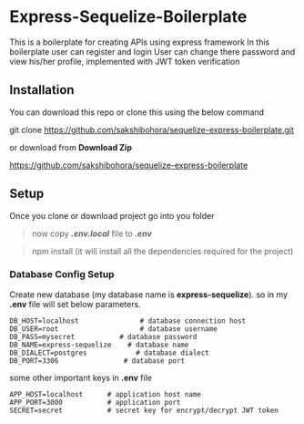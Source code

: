 # Express-Sequelize-Boilerplate
This is a boilerplate for creating APIs using express framework
In this boilerplate user can register and login 
User can change there password and view his/her profile, implemented with JWT token verification

## Installation
You can download this repo or clone this using the below command

 git clone https://github.com/sakshibohora/sequelize-express-boilerplate.git

 or download from **Download Zip**

https://github.com/sakshibohora/sequelize-express-boilerplate

## Setup
Once you clone or download project go into you folder
 >now copy ***.env.local*** file to ***.env***

 >npm install (it will install all the dependencies required for the project)

### Database Config Setup
Create new database (my database name is **express-sequelize**).
so in my **.env** file will set below parameters.
```
DB_HOST=localhost               # database connection host
DB_USER=root                    # database username
DB_PASS=mysecret           # database password
DB_NAME=express-sequelize    # database name
DB_DIALECT=postgres            # database dialect
DB_PORT=3306                # database port
```
some other important keys in **.env** file
```
APP_HOST=localhost      # application host name
APP_PORT=3000           # application port
SECRET=secret           # secret key for encrypt/decrypt JWT token
```

